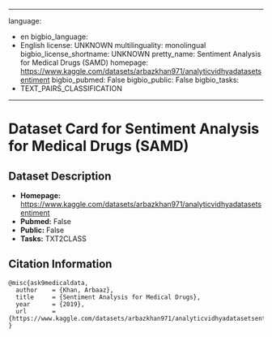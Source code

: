 
---
language: 
- en
bigbio_language: 
- English
license: UNKNOWN
multilinguality: monolingual
bigbio_license_shortname: UNKNOWN
pretty_name: Sentiment Analysis for Medical Drugs (SAMD)
homepage: https://www.kaggle.com/datasets/arbazkhan971/analyticvidhyadatasetsentiment
bigbio_pubmed: False
bigbio_public: False
bigbio_tasks: 
- TEXT_PAIRS_CLASSIFICATION
---


# Dataset Card for Sentiment Analysis for Medical Drugs (SAMD)

## Dataset Description

- **Homepage:** https://www.kaggle.com/datasets/arbazkhan971/analyticvidhyadatasetsentiment
- **Pubmed:** False
- **Public:** False
- **Tasks:** TXT2CLASS

## Citation Information

```
@misc{ask9medicaldata,
  author    = {Khan, Arbaaz},
  title     = {Sentiment Analysis for Medical Drugs},
  year      = {2019},
  url       = {https://www.kaggle.com/datasets/arbazkhan971/analyticvidhyadatasetsentiment},
}
```
